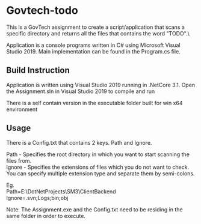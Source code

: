 # Govtech-todo

This is a GovTech assignment to create a script/application that scans a specific directory and returns all the files that contains the word "TODO".\

Application is a console programs written in C# using Microsoft Visual Studio 2019. Main implementation can be found in the Program.cs file.

## Build Instruction
Application is written using Visual Studio 2019 running in .NetCore 3.1.
Open the Assignment.sln in Visual Studio 2019 to compile and run

There is a self contain version in the executable folder built for win x64 environment

## Usage
There is a Config.txt that contains 2 keys. Path and Ignore.

Path - Specifies the root directory in which you want to start scanning the files from.\
Ignore - Specifies the extensions of files which you do not want to check. You can specify multiple extension type and separate them by semi-colons.

Eg. \
﻿Path=E:\\DotNetProjects\\SM3\\ClientBackend\
Ignore=.svn;Logs;bin;obj

Note: The Assignment.exe and the Config.txt need to be residing in the same folder in order to execute.
